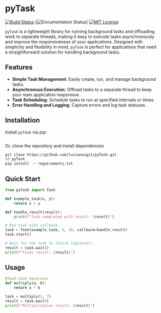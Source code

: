 # pyTask

[![Build Status](https://github.com/lucianoigit/pyTask/actions/workflows/ci.yml/badge.svg)](https://github.com/lucianoigit/pyTask/actions)
[![Documentation Status](https://readthedocs.org/projects/pytask/badge/?version=latest)]
[![MIT License](https://img.shields.io/github/license/lucianoigit/pyTask)](LICENSE)

`pyTask` is a lightweight library for running background tasks and offloading work to separate threads, making it easy to execute tasks asynchronously and improve the responsiveness of your applications. Designed with simplicity and flexibility in mind, `pyTask` is perfect for applications that need a straightforward solution for handling background tasks.

## Features

- **Simple Task Management**: Easily create, run, and manage background tasks.
- **Asynchronous Execution**: Offload tasks to a separate thread to keep your main application responsive.
- **Task Scheduling**: Schedule tasks to run at specified intervals or times.
- **Error Handling and Logging**: Capture errors and log task statuses.

## Installation

Install `pyTask` via pip:

```bash

```

Or, clone the repository and install dependencies

```bash
git clone https://github.com/lucianoigit/pyTask.git
cd pyTask
pip install -r requirements.txt
```

## Quick Start

```python
from pyTask import Task

def example_task(x, y):
    return x + y

def handle_result(result):
    print(f"Task completed with result: {result}")

# Run task with callback
task = Task(example_task, 5, 10, callback=handle_result)
task.start()

# Wait for the task to finish (optional)
result = task.wait()
print(f"Final result: {result}")


```

## Usage

```python
@Task.task_decorator
def multiply(a, b):
    return a * b

task = multiply(3, 7)
result = task.wait()
print(f"Multiplication result: {result}")



```
